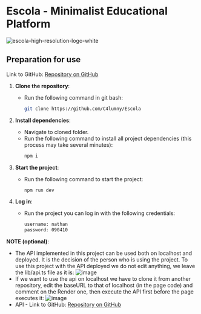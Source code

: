 # Escola - Minimalist Educational Platform
![escola-high-resolution-logo-white](https://github.com/C4lumny/Escola/assets/115898340/ed1b77ae-a95b-40fe-af79-847dd7f50d9d)


## Preparation for use

Link to GitHub: [Repository on GitHub](https://github.com/C4lumny/Escola)

1. **Clone the repository**:
   - Run the following command in git bash:
     ```bash
     git clone https://github.com/C4lumny/Escola
     ```

2. **Install dependencies**:
   - Navigate to cloned folder.
   - Run the following command to install all project dependencies (this process may take several minutes):
     ```bash
     npm i
     ```

3. **Start the project**:
     - Run the following command to start the project:
       ```bash
       npm run dev
       ```
     
4. **Log in**:
    - Run the project you can log in with the following credentials:
       ```bash
       username: nathan
       password: 090410
       ```

**NOTE (optional)**:
  - The API implemented in this project can be used both on localhost and deployed. It is the decision of the person who is using the project. To use this project with the API deployed we do not edit anything, we leave the lib/api.ts file as it is:
     ![image](https://github.com/C4lumny/Escola/assets/115898340/f16d1626-7a26-4f5f-9136-66e0411fbe9a)
  - If we want to use the api on localhost we have to clone it from another repository, edit the baseURL to that of localhost (in the page code) and comment on the Render one, then execute the API first before the page executes it:
     ![image](https://github.com/C4lumny/Escola/assets/115898340/0e0ff6e0-8718-4474-a2d7-9a10bd33e460)
  - API - Link to GitHub: [Repository on GitHub](https://github.com/C4lumny/EscolaApi)

     
